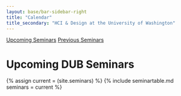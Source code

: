 ```yaml
---
layout: base/bar-sidebar-right
title: "Calendar"
title_secondary: "HCI & Design at the University of Washington"
---
```


<div class="sidebar_start"></div>
  <a href="#" class="list-group-item active">Upcoming Seminars</a>
  <a href="/previousseminars.html" class="list-group-item">Previous Seminars</a>
<div class="sidebar_end"></div>

# Upcoming DUB Seminars
{% assign current = (site.seminars) %}
{% include seminartable.md seminars = current %}

